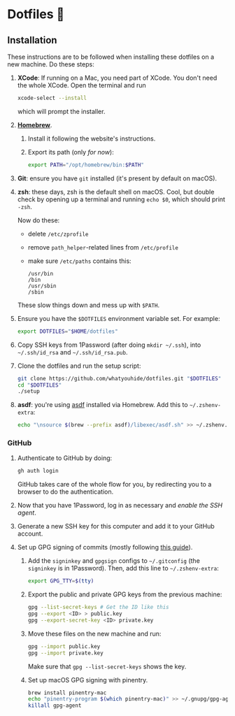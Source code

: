 # Dotfiles 🥑

## Installation

These instructions are to be followed when installing these dotfiles on a new
machine. Do these steps:

  1. **XCode**: If running on a Mac, you need part of XCode. You don't need the
     whole XCode. Open the terminal and run

     ```sh
     xcode-select --install
     ```

     which will prompt the installer.

  1. [**Homebrew**][homebrew].

     1. Install it following the website's instructions.

     1. Export its path (only *for now*):

        ```sh
        export PATH="/opt/homebrew/bin:$PATH"
        ```

  1. **Git**: ensure you have `git` installed (it's present by default on macOS).

  1. **zsh**: these days, zsh is the default shell on macOS. Cool, but double check by opening up a terminal and running `echo $0`, which should print `-zsh`.

     Now do these:

       * delete `/etc/zprofile`

       * remove `path_helper`-related lines from `/etc/profile`

       * make sure `/etc/paths` contains this:

         ```shell
         /usr/bin
         /bin
         /usr/sbin
         /sbin
         ```

     These slow things down and mess up with `$PATH`.

  1. Ensure you have the `$DOTFILES` environment variable set. For example:

     ```sh
     export DOTFILES="$HOME/dotfiles"
     ```

  1. Copy SSH keys from 1Password (after doing `mkdir ~/.ssh`), into
     `~/.ssh/id_rsa` and `~/.ssh/id_rsa.pub`.

  1. Clone the dotfiles and run the setup script:

     ```sh
     git clone https://github.com/whatyouhide/dotfiles.git "$DOTFILES"
     cd "$DOTFILES"
     ./setup
     ```

  1. **asdf**: you're using [asdf] installed via Homebrew. Add this to `~/.zshenv-extra`:

     ```sh
     echo "\nsource $(brew --prefix asdf)/libexec/asdf.sh" >> ~/.zshenv.extra
     ```

### GitHub

  1. Authenticate to GitHub by doing:

     ```sh
     gh auth login
     ```

     GitHub takes care of the whole flow for you, by redirecting you to a
     browser to do the authentication.

  1. Now that you have 1Password, log in as necessary and *enable the SSH agent*.

  1. Generate a new SSH key for this computer and add it to your GitHub account.

  1. Set up GPG signing of commits (mostly following [this guide](https://docs.github.com/en/authentication/managing-commit-signature-verification/telling-git-about-your-signing-key)).

     1. Add the `signinkey` and `gpgsign` configs to `~/.gitconfig` (the
        `signinkey` is in 1Password). Then, add this line to `~/.zshenv-extra`:

        ```sh
        export GPG_TTY=$(tty)
        ```

     1. Export the public and private GPG keys from the previous machine:

        ```sh
        gpg --list-secret-keys # Get the ID like this
        gpg --export <ID> > public.key
        gpg --export-secret-key <ID> private.key
        ```

     1. Move these files on the new machine and run:

        ```sh
        gpg --import public.key
        gpg --import private.key
        ```

        Make sure that `gpg --list-secret-keys` shows the key.

     1. Set up macOS GPG signing with pinentry.

        ```sh
        brew install pinentry-mac
        echo "pinentry-program $(which pinentry-mac)" >> ~/.gnupg/gpg-agent.conf
        killall gpg-agent
        ```

[asdf]: https://github.com/asdf-vm/asdf
[homebrew]: http://brew.sh/
